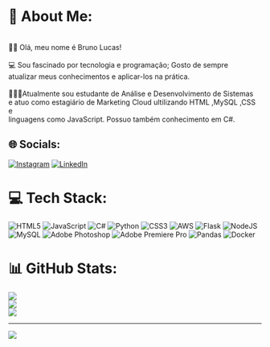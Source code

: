 # 💫 About Me:
<br>👋🏽 Olá, meu nome é Bruno Lucas!<br><br>💻 Sou fascinado por tecnologia e programação; Gosto de sempre <br>atualizar meus conhecimentos e aplicar-los na prática.<br><br>👩🏽‍💻Atualmente sou estudante de Análise e Desenvolvimento de Sistemas <br>e atuo como estagiário de Marketing Cloud ultilizando HTML ,MySQL ,CSS e <br>linguagens como JavaScript. Possuo também conhecimento em C#.


## 🌐 Socials:
[![Instagram](https://img.shields.io/badge/Instagram-%23E4405F.svg?logo=Instagram&logoColor=white)](https://instagram.com/instagram.com/bruno_lcrx) [![LinkedIn](https://img.shields.io/badge/LinkedIn-%230077B5.svg?logo=linkedin&logoColor=white)](https://linkedin.com/in/linkedin.com/in/bruno-lucas) 

# 💻 Tech Stack:
![HTML5](https://img.shields.io/badge/html5-%23E34F26.svg?style=for-the-badge&logo=html5&logoColor=white) ![JavaScript](https://img.shields.io/badge/javascript-%23323330.svg?style=for-the-badge&logo=javascript&logoColor=%23F7DF1E) ![C#](https://img.shields.io/badge/c%23-%23239120.svg?style=for-the-badge&logo=c-sharp&logoColor=white) ![Python](https://img.shields.io/badge/python-3670A0?style=for-the-badge&logo=python&logoColor=ffdd54) ![CSS3](https://img.shields.io/badge/css3-%231572B6.svg?style=for-the-badge&logo=css3&logoColor=white) ![AWS](https://img.shields.io/badge/AWS-%23FF9900.svg?style=for-the-badge&logo=amazon-aws&logoColor=white) ![Flask](https://img.shields.io/badge/flask-%23000.svg?style=for-the-badge&logo=flask&logoColor=white) ![NodeJS](https://img.shields.io/badge/node.js-6DA55F?style=for-the-badge&logo=node.js&logoColor=white) ![MySQL](https://img.shields.io/badge/mysql-%2300f.svg?style=for-the-badge&logo=mysql&logoColor=white) ![Adobe Photoshop](https://img.shields.io/badge/adobephotoshop-%2331A8FF.svg?style=for-the-badge&logo=adobephotoshop&logoColor=white) ![Adobe Premiere Pro](https://img.shields.io/badge/Adobe%20Premiere%20Pro-9999FF.svg?style=for-the-badge&logo=Adobe%20Premiere%20Pro&logoColor=white) ![Pandas](https://img.shields.io/badge/pandas-%23150458.svg?style=for-the-badge&logo=pandas&logoColor=white) ![Docker](https://img.shields.io/badge/docker-%230db7ed.svg?style=for-the-badge&logo=docker&logoColor=white)
# 📊 GitHub Stats:
![](https://github-readme-stats.vercel.app/api?username=Brunlr&theme=dark&hide_border=false&include_all_commits=true&count_private=false)<br/>
![](https://github-readme-streak-stats.herokuapp.com/?user=Brunlr&theme=dark&hide_border=false)<br/>
![](https://github-readme-stats.vercel.app/api/top-langs/?username=Brunlr&theme=dark&hide_border=false&include_all_commits=true&count_private=false&layout=compact)

---
[![](https://visitcount.itsvg.in/api?id=Brunlr&icon=0&color=0)](https://visitcount.itsvg.in)

<!-- Proudly created with GPRM ( https://gprm.itsvg.in ) -->
